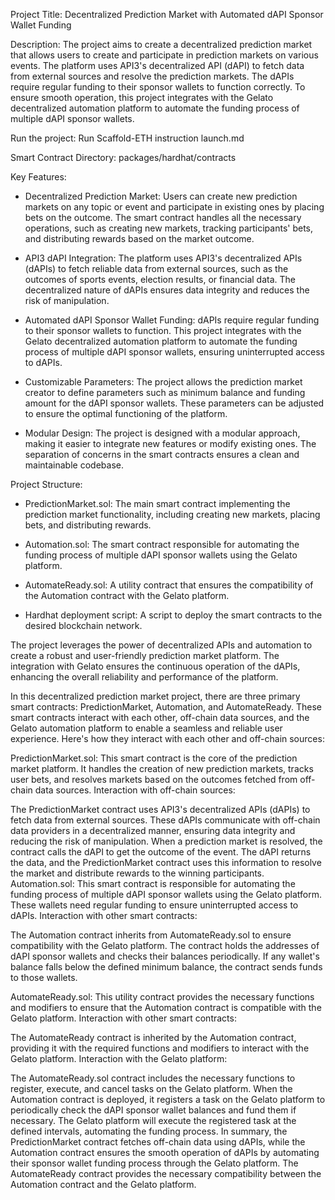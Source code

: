 Project Title: Decentralized Prediction Market with Automated dAPI Sponsor Wallet Funding

Description: The project aims to create a decentralized prediction market that allows users to create and participate in prediction markets on various events. The platform uses API3's decentralized API (dAPI) to fetch data from external sources and resolve the prediction markets. The dAPIs require regular funding to their sponsor wallets to function correctly. To ensure smooth operation, this project integrates with the Gelato decentralized automation platform to automate the funding process of multiple dAPI sponsor wallets. 

Run the project:
Run Scaffold-ETH instruction launch.md

Smart Contract Directory:
packages/hardhat/contracts

Key Features: 

* Decentralized Prediction Market: Users can create new prediction markets on any topic or event and participate in 
existing ones by placing bets on the outcome. The smart contract handles all the necessary operations, such as creating new markets, tracking participants' bets, and distributing rewards based on the market outcome. 

* API3 dAPI Integration: The platform uses API3's decentralized APIs (dAPIs) to fetch reliable data from external sources, such as the outcomes of sports events, election results, or financial data. The decentralized nature of dAPIs ensures data integrity and reduces the risk of manipulation. 

* Automated dAPI Sponsor Wallet Funding: dAPIs require regular funding to their sponsor wallets to function. This project integrates with the Gelato decentralized automation platform to automate the funding process of multiple dAPI sponsor wallets, ensuring uninterrupted access to dAPIs. 

* Customizable Parameters: The project allows the prediction market creator to define parameters such as minimum balance and funding amount for the dAPI sponsor wallets. These parameters can be adjusted to ensure the optimal functioning of the platform. 

* Modular Design: The project is designed with a modular approach, making it easier to integrate new features or modify existing ones. The separation of concerns in the smart contracts ensures a clean and maintainable codebase. 

Project Structure: 
* PredictionMarket.sol: The main smart contract implementing the prediction market functionality, including creating new markets, placing bets, and distributing rewards. 

* Automation.sol: The smart contract responsible for automating the funding process of multiple dAPI sponsor wallets using the Gelato platform. 

* AutomateReady.sol: A utility contract that ensures the compatibility of the Automation contract with the Gelato platform. 

* Hardhat deployment script: A script to deploy the smart contracts to the desired blockchain network. 

The project leverages the power of decentralized APIs and automation to create a robust and user-friendly prediction market platform. The integration with Gelato ensures the continuous operation of the dAPIs, enhancing the overall reliability and performance of the platform.

In this decentralized prediction market project, there are three primary smart contracts: PredictionMarket, Automation, and AutomateReady. These smart contracts interact with each other, off-chain data sources, and the Gelato automation platform to enable a seamless and reliable user experience. Here's how they interact with each other and off-chain sources:

PredictionMarket.sol:
    This smart contract is the core of the prediction market platform. It handles the creation of new prediction markets, tracks user bets, and resolves markets based on the outcomes fetched from off-chain data sources.
Interaction with off-chain sources:

The PredictionMarket contract uses API3's decentralized APIs (dAPIs) to fetch data from external sources. These dAPIs communicate with off-chain data providers in a decentralized manner, ensuring data integrity and reducing the risk of manipulation.
When a prediction market is resolved, the contract calls the dAPI to get the outcome of the event. The dAPI returns the data, and the PredictionMarket contract uses this information to resolve the market and distribute rewards to the winning participants.
Automation.sol:
This smart contract is responsible for automating the funding process of multiple dAPI sponsor wallets using the Gelato platform. These wallets need regular funding to ensure uninterrupted access to dAPIs.
Interaction with other smart contracts:

The Automation contract inherits from AutomateReady.sol to ensure compatibility with the Gelato platform.
The contract holds the addresses of dAPI sponsor wallets and checks their balances periodically. If any wallet's balance falls below the defined minimum balance, the contract sends funds to those wallets.

AutomateReady.sol:
This utility contract provides the necessary functions and modifiers to ensure that the Automation contract is compatible with the Gelato platform.
Interaction with other smart contracts:

The AutomateReady contract is inherited by the Automation contract, providing it with the required functions and modifiers to interact with the Gelato platform.
Interaction with the Gelato platform:

The AutomateReady.sol contract includes the necessary functions to register, execute, and cancel tasks on the Gelato platform.
When the Automation contract is deployed, it registers a task on the Gelato platform to periodically check the dAPI sponsor wallet balances and fund them if necessary. The Gelato platform will execute the registered task at the defined intervals, automating the funding process.
In summary, the PredictionMarket contract fetches off-chain data using dAPIs, while the Automation contract ensures the smooth operation of dAPIs by automating their sponsor wallet funding process through the Gelato platform. The AutomateReady contract provides the necessary compatibility between the Automation contract and the Gelato platform.